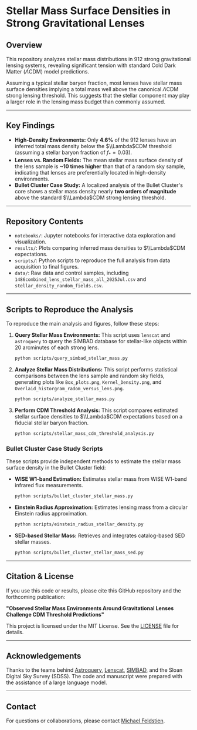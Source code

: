 # Stellar Mass Surface Densities in Strong Gravitational Lenses

## Overview

This repository analyzes stellar mass distributions in 912 strong gravitational lensing systems, revealing significant tension with standard Cold Dark Matter ($\Lambda$CDM) model predictions.

Assuming a typical stellar baryon fraction, most lenses have stellar mass surface densities implying a total mass well above the canonical $\Lambda$CDM strong lensing threshold. This suggests that the stellar component may play a larger role in the lensing mass budget than commonly assumed.


---

## Key Findings
* **High-Density Environments:** Only **4.6%** of the 912 lenses have an inferred total mass density below the $\\Lambda$CDM threshold (assuming a stellar baryon fraction of $f_* = 0.03$).
* **Lenses vs. Random Fields:** The mean stellar mass surface density of the lens sample is **~10 times higher** than that of a random sky sample, indicating that lenses are preferentially located in high-density environments.
* **Bullet Cluster Case Study:** A localized analysis of the Bullet Cluster's core shows a stellar mass density nearly **two orders of magnitude** above the standard $\\Lambda$CDM strong lensing threshold.

---

## Repository Contents
* `notebooks/`: Jupyter notebooks for interactive data exploration and visualization.
* `results/`: Plots comparing inferred mass densities to $\\Lambda$CDM expectations.
* `scripts/`: Python scripts to reproduce the full analysis from data acquisition to final figures.
* `data/`: Raw data and control samples, including `1486combined_lens_stellar_mass_all_2025Jul.csv` and `stellar_density_random_fields.csv`.

---

## Scripts to Reproduce the Analysis
To reproduce the main analysis and figures, follow these steps:

1.  **Query Stellar Mass Environments:**
    This script uses `lenscat` and `astroquery` to query the SIMBAD database for stellar-like objects within 20 arcminutes of each strong lens.
    ```bash
    python scripts/query_simbad_stellar_mass.py
    ```

2.  **Analyze Stellar Mass Distributions:**
    This script performs statistical comparisons between the lens sample and random sky fields, generating plots like `Box_plots.png`, `Kernel_Density.png`, and `Overlaid_historgram_radom_versus_lens.png`.
    ```bash
    python scripts/analyze_stellar_mass.py
    ```

3.  **Perform CDM Threshold Analysis:**
    This script compares estimated stellar surface densities to $\\Lambda$CDM expectations based on a fiducial stellar baryon fraction.
    ```bash
    python scripts/stellar_mass_cdm_threshold_analysis.py
    ```

### Bullet Cluster Case Study Scripts
These scripts provide independent methods to estimate the stellar mass surface density in the Bullet Cluster field:

* **WISE W1-band Estimation:** Estimates stellar mass from WISE W1-band infrared flux measurements.
    ```bash
    python scripts/bullet_cluster_stellar_mass.py
    ```
* **Einstein Radius Approximation:** Estimates lensing mass from a circular Einstein radius approximation.
    ```bash
    python scripts/einstein_radius_stellar_density.py
    ```
* **SED-based Stellar Mass:** Retrieves and integrates catalog-based SED stellar masses.
    ```bash
    python scripts/bullet_cluster_stellar_mass_sed.py
    ```

---

## Citation & License
If you use this code or results, please cite this GitHub repository and the forthcoming publication:

**"Observed Stellar Mass Environments Around Gravitational Lenses Challenge CDM Threshold Predictions"**

This project is licensed under the MIT License. See the [LICENSE](LICENSE) file for details.

---

## Acknowledgements
Thanks to the teams behind [Astroquery](https://astroquery.readthedocs.io/), [Lenscat](https://github.com/username/lenscat), [SIMBAD](http://simbad.u-strasbg.fr/simbad/), and the Sloan Digital Sky Survey (SDSS). 
The code and manuscript were prepared with the assistance of a large language model.

---

## Contact
For questions or collaborations, please contact [Michael Feldstien](mailto:mjay10016@gmail.com).
